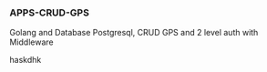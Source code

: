 ### APPS-CRUD-GPS
Golang and Database Postgresql, CRUD GPS and 2 level auth with Middleware 


haskdhk 
